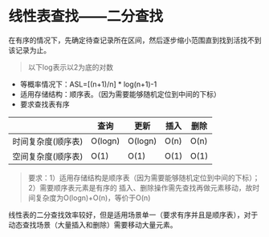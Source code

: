 ﻿# 线性表查找——二分查找

在有序的情况下，先确定待查记录所在区间，然后逐步缩小范围直到找到活找不到该记录为止。

> 以下log表示以2为底的对数

* 等概率情况下：ASL=[(n+1)/n] * log(n+1)-1
* 适用存储结构：顺序表。（因为需要能够随机定位到中间的下标）
* 要求查找表有序

|                    | 查询    | 更新    | 插入   | 删除   |
| -------------      | ------  | ------  | ------ | ------ |
| 时间复杂度(顺序表) | O(logn) | O(logn) | O(n)   | O(n)   |
| 空间复杂度(顺序表) | O(1)    | O(1)    | O(1)   | O(1)   |

> 要求：1）适用存储结构是顺序表（因为需要能够随机定位到中间的下标）；2）需要顺序表元素是有序的
> 插入、删除操作需先查找再做元素移动，故时间复杂度为O(logn)+O(n)，等价于O(n)

线性表的二分查找效率较好，但是适用场景单一（要求有序并且是顺序表），对于动态查找场景（大量插入和删除）需要移动大量元素。
